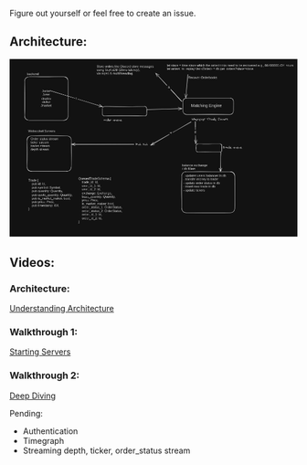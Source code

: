 Figure out yourself or feel free to create an issue.
## Architecture:

<center><img src="./architecture.png"></center>

## Videos:
### Architecture: 
[Understanding Architecture](https://www.loom.com/share/e5d181ee09e64750be297f1b3df79c15?sid=cc7a3a22-20ae-4dbd-8796-4b86c86c0da6)

### Walkthrough 1: 
[Starting Servers](https://www.loom.com/share/cff6e96a8b654a0caba99f51f4d2e3ba?sid=5e49bbee-1af6-4d81-98f4-ffedb1359f64)

### Walkthrough 2: 
[Deep Diving](https://www.loom.com/share/0b4f30f216b3419386184e48522396e7?sid=ac807ad0-4533-4f51-a5af-99a51bce4645)

Pending:
- Authentication
- Timegraph
- Streaming depth, ticker, order_status stream
